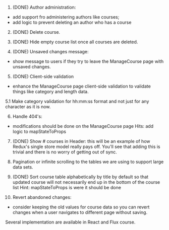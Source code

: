1. (DONE) Author administration:
- add support fro administering authors like courses;
- add logic to prevent deleting an author who has a course

2. (DONE) Delete course.

3. (DONE) Hide empty course list once all courses are deleted.

4. (DONE) Unsaved changes message:
- show message to users if they try to leave the ManageCourse page with unsaved changes.

5. (DONE) Client-side validation
- enhance the ManageCourse page client-side validation to validate things like category and length data.

5.1 Make category validation for hh:mm:ss format and not just for any character as it is now.

6. Handle 404's:
- modifications should be done on the ManageCourse page
Hits: add logic to mapStateToProps

7. (DONE) Show # courses in Header:
this will be an example of how Redux's single store model really pays off.
You'll see that adding this is trivial and there is no worry of getting out of sync.

8. Pagination
or infinite scrolling to the tables we are using to support large data sets.

9. (DONE) Sort course table
alphabetically by title by default so that updated course will not necessarily end up in the bottom of the course list
Hint: mapStateToProps is were it should be done

10. Revert abandoned changes:
- consider keeping the old values for course data so you can revert changes when
a user navigates to different page without saving.

Several implementation are available in React and Flux course.

